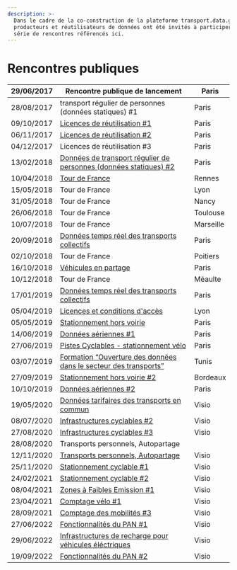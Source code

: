 ```yaml
---
description: >-
  Dans le cadre de la co-construction de la plateforme transport.data.gouv.fr,
  producteurs et réutilisateurs de données ont été invités à participer à une
  série de rencontres référencés ici.
---
```


# Rencontres publiques



| 29/06/2017   | Rencontre publique de lancement                                                                                                                                                                      | Paris     |
| ------------ | ---------------------------------------------------------------------------------------------------------------------------------------------------------------------------------------------------- | --------- |
| 28/08/2017   | transport régulier de personnes (données statiques) #1                                                                                                                                               | Paris     |
| 09/10/2017   | [Licences de réutilisation #1](https://doc.transport.data.gouv.fr/documentation/liste-des-rencontres-publiques/licences-1)                                                                           | Paris     |
| 06/11/2017   | [Licences de réutilisation #2](https://doc.transport.data.gouv.fr/documentation/liste-des-rencontres-publiques/licences-2)                                                                           | Paris     |
| 04/12/2017   | Licences de réutilisation #3                                                                                                                                                                         | Paris     |
| 13/02/2018   | [Données de transport régulier de personnes (données statiques) #2](13-02-2018-transport-collectif-donnees-theoriques.md)                                                                            | Paris     |
| 10/04/2018   | [Tour de France ](https://doc.transport.data.gouv.fr/documentation/liste-des-rencontres-publiques/tour-de-france)                                                                                    | Rennes    |
| 15/05/2018   | Tour de France                                                                                                                                                                                       | Lyon      |
| 31/05/2018   | Tour de France                                                                                                                                                                                       | Nancy     |
| 26/06/2018   | Tour de France                                                                                                                                                                                       | Toulouse  |
| 10/07/2018   | Tour de France                                                                                                                                                                                       | Marseille |
| 20/09/2018   | [Données temps réel des transports collectifs](20-09-2018-transport-regulier-temps-reel.md)                                                                                                          | Paris     |
| 02/10/2018   | Tour de France                                                                                                                                                                                       | Poitiers  |
| 16/10/2018   | [Véhicules en partage](16-10-2018-vehicules-en-partage.md)                                                                                                                                           | Paris     |
| 10/12/2018   | Tour de France                                                                                                                                                                                       | Méaulte   |
| 17/01/2019   | [Données temps réel des transports collectifs](17-01-2019-2eme-atelier-temps-reel.md)                                                                                                                | Paris     |
| 05/04/2019   | [Licences et conditions d'accès](licences.md)                                                                                                                                                        | Lyon      |
| 05/05/2019   | [Stationnement hors voirie](05-05-2019-openlab-stationnement-hors-voirie.md)                                                                                                                         | Paris     |
| 14/06/2019   | [Données aériennes #1](13-06-2019-transport-aerien.md)                                                                                                                                               | Paris     |
| 27/06/2019   | [Pistes Cyclables - stationnement vélo](27-06-2019-infrastructures-cyclables.md)                                                                                                                     | Paris     |
| 03/07/2019   | [Formation “Ouverture des données dans le secteur des transports”](https://docs.google.com/presentation/d/1W3T74kkbJwAraBgl2mJoaOUdIA\_jgnei3JocnLO8oMU/edit?usp=sharing)                            | Tunis     |
| 27/09/2019   | [Stationnement hors voirie #2](atelier-stationnement-2.md)                                                                                                                                           | Bordeaux  |
| 10/10/2019   | [Données aériennes #2](https://doc.transport.data.gouv.fr/documentation/liste-des-rencontres-publiques/donnees-aeriennes-2)                                                                          | Paris     |
| 19/05/2020   | [Données tarifaires des transports en commun](https://doc.transport.data.gouv.fr/documentation/liste-des-rencontres-publiques/19-05-2020-donnees-tarifaires-des-transports-en-commun)                | Visio     |
| 08/07/2020   | [Infrastructures cyclables #2](https://doc.transport.data.gouv.fr/documentation/liste-des-rencontres-publiques/08-07-2020-infrastructures-cyclables-2)                                               | Visio     |
| 27/08/2020   | [Infrastructures cyclables #3](https://doc.transport.data.gouv.fr/documentation/liste-des-rencontres-publiques/27-08-2020-infrastructures-cyclables-3)                                               | Visio     |
| 28/08/2020   | Transports personnels, Autopartage                                                                                                                                                                   |           |
| 12/11/2020   | [Transports personnels, Autopartage](https://doc.transport.data.gouv.fr/documentation/liste-des-rencontres-publiques/12-11-2020-transports-personnels-autopartage-2)                                 | Visio     |
| 25/11/2020   | [Stationnement cyclable #1](https://doc.transport.data.gouv.fr/documentation/liste-des-rencontres-publiques/25-11-2020-stationnement-cyclable-1)                                                     | Visio     |
| 24/02/2021   | [Stationnement cyclable #2](24-02-2021-stationnement-cyclable-2.md)                                                                                                                                  | Visio     |
| 08/04/2021   | [Zones à Faibles Emission #1](08-04-2021-zones-a-faibles-emissions-1.md)                                                                                                                             | Visio     |
| 23/04/2021   | [Comptage vélo #1](https://doc.transport.data.gouv.fr/documentation/liste-des-rencontres-publiques/23-04-2021-comptage-velo-1)                                                                       | Visio     |
| 28/09/2021   | [Comptage des mobilités #3](28-09-2021-comptage-mobilites-3.md)                                                                                                                                      | Visio     |
| 27/06/2022   | [Fonctionnalités du PAN #1](https://docs.google.com/presentation/d/18jOLLLrqdkdWzFH4LLSRXlviWuDKdEq7sh1nioJikI4/edit?usp=sharing)                                                                    | Visio     |
| 29/06/2022   | [Infrastructures de recharge pour véhicules éléctriques](https://docs.google.com/presentation/d/1og4d22K9jcTiSubo9K7oSpM3xg0d-ojw/edit?usp=sharing\&ouid=110410962499042510374\&rtpof=true\&sd=true) | Visio     |
| 19/09/2022   | [Fonctionnalités du PAN #2](https://docs.google.com/presentation/d/18jOLLLrqdkdWzFH4LLSRXlviWuDKdEq7sh1nioJikI4/edit?usp=sharing)                                                                    | Visio     |

